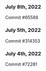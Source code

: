 ### July 8th, 2022

Commit #65588

### July 5th, 2022

Commit #314353


### July 4th, 2022

Commit #72281
